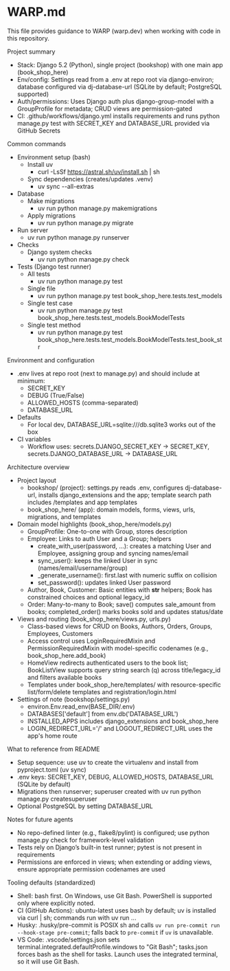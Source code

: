 # WARP.md

This file provides guidance to WARP (warp.dev) when working with code in this repository.

Project summary
- Stack: Django 5.2 (Python), single project (bookshop) with one main app (book_shop_here)
- Env/config: Settings read from a .env at repo root via django-environ; database configured via dj-database-url (SQLite by default; PostgreSQL supported)
- Auth/permissions: Uses Django auth plus django-group-model with a GroupProfile for metadata; CRUD views are permission-gated
- CI: .github/workflows/django.yml installs requirements and runs python manage.py test with SECRET_KEY and DATABASE_URL provided via GitHub Secrets

Common commands
- Environment setup (bash)
  - Install uv
    - curl -LsSf https://astral.sh/uv/install.sh | sh
  - Sync dependencies (creates/updates .venv)
    - uv sync --all-extras
- Database
  - Make migrations
    - uv run python manage.py makemigrations
  - Apply migrations
    - uv run python manage.py migrate
- Run server
  - uv run python manage.py runserver
- Checks
  - Django system checks
    - uv run python manage.py check
- Tests (Django test runner)
  - All tests
    - uv run python manage.py test
  - Single file
    - uv run python manage.py test book_shop_here.tests.test_models
  - Single test case
    - uv run python manage.py test book_shop_here.tests.test_models.BookModelTests
  - Single test method
    - uv run python manage.py test book_shop_here.tests.test_models.BookModelTests.test_book_str

Environment and configuration
- .env lives at repo root (next to manage.py) and should include at minimum:
  - SECRET_KEY
  - DEBUG (True/False)
  - ALLOWED_HOSTS (comma-separated)
  - DATABASE_URL
- Defaults
  - For local dev, DATABASE_URL=sqlite:///db.sqlite3 works out of the box
- CI variables
  - Workflow uses: secrets.DJANGO_SECRET_KEY → SECRET_KEY, secrets.DJANGO_DATABASE_URL → DATABASE_URL

Architecture overview
- Project layout
  - bookshop/ (project): settings.py reads .env, configures dj-database-url, installs django_extensions and the app; template search path includes <repo>/templates and app templates
  - book_shop_here/ (app): domain models, forms, views, urls, migrations, and templates
- Domain model highlights (book_shop_here/models.py)
  - GroupProfile: One-to-one with Group, stores description
  - Employee: Links to auth User and a Group; helpers
    - create_with_user(password, ...): creates a matching User and Employee, assigning group and syncing names/email
    - sync_user(): keeps the linked User in sync (names/email/username/group)
    - _generate_username(): first.last with numeric suffix on collision
    - set_password(): updates linked User password
  - Author, Book, Customer: Basic entities with __str__ helpers; Book has constrained choices and optional legacy_id
  - Order: Many-to-many to Book; save() computes sale_amount from books; completed_order() marks books sold and updates status/date
- Views and routing (book_shop_here/views.py, urls.py)
  - Class-based views for CRUD on Books, Authors, Orders, Groups, Employees, Customers
  - Access control uses LoginRequiredMixin and PermissionRequiredMixin with model-specific codenames (e.g., book_shop_here.add_book)
  - HomeView redirects authenticated users to the book list; BookListView supports query string search (q) across title/legacy_id and filters available books
  - Templates under book_shop_here/templates/ with resource-specific list/form/delete templates and registration/login.html
- Settings of note (bookshop/settings.py)
  - environ.Env.read_env(BASE_DIR/.env)
  - DATABASES['default'] from env.db('DATABASE_URL')
  - INSTALLED_APPS includes django_extensions and book_shop_here
  - LOGIN_REDIRECT_URL='/' and LOGOUT_REDIRECT_URL uses the app's home route

What to reference from README
- Setup sequence: use uv to create the virtualenv and install from pyproject.toml (uv sync)
- .env keys: SECRET_KEY, DEBUG, ALLOWED_HOSTS, DATABASE_URL (SQLite by default)
- Migrations then runserver; superuser created with uv run python manage.py createsuperuser
- Optional PostgreSQL by setting DATABASE_URL

Notes for future agents
- No repo-defined linter (e.g., flake8/pylint) is configured; use python manage.py check for framework-level validation
- Tests rely on Django’s built-in test runner; pytest is not present in requirements
- Permissions are enforced in views; when extending or adding views, ensure appropriate permission codenames are used

Tooling defaults (standardized)
- Shell: bash first. On Windows, use Git Bash. PowerShell is supported only where explicitly noted.
- CI (GitHub Actions): ubuntu-latest uses bash by default; uv is installed via curl | sh; commands run with uv run ...
- Husky: .husky/pre-commit is POSIX sh and calls `uv run pre-commit run --hook-stage pre-commit`; falls back to `pre-commit` if `uv` is unavailable.
- VS Code: .vscode/settings.json sets terminal.integrated.defaultProfile.windows to "Git Bash"; tasks.json forces bash as the shell for tasks. Launch uses the integrated terminal, so it will use Git Bash.
